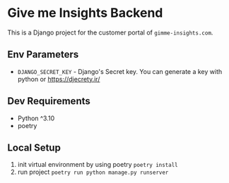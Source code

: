 # Give me Insights Backend
This is a Django project for the customer portal of 
`gimme-insights.com`.

## Env Parameters
- `DJANGO_SECRET_KEY` - Django's Secret key. You can generate a key with
  python or https://djecrety.ir/


## Dev Requirements
- Python ^3.10
- poetry

## Local Setup
1. init virtual environment by using poetry `poetry install` 
2. run project `poetry run python manage.py runserver`
